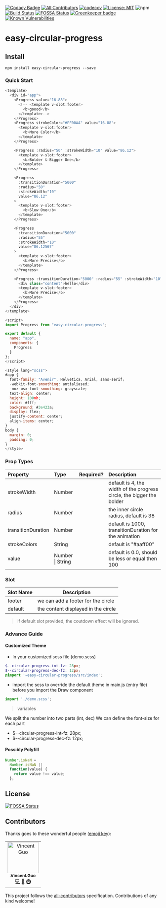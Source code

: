 [![Codacy Badge](https://api.codacy.com/project/badge/Grade/9d5901431eb1423192c2ace8bd5064d3)](https://app.codacy.com/app/dreambo8563/easy-circular-progress?utm_source=github.com&utm_medium=referral&utm_content=dreambo8563/easy-circular-progress&utm_campaign=Badge_Grade_Dashboard)
[![All Contributors](https://img.shields.io/badge/all_contributors-1-orange.svg?style=flat-square)](#contributors)
[![codecov](https://codecov.io/gh/dreambo8563/easy-circular-progress/branch/master/graph/badge.svg)](https://codecov.io/gh/dreambo8563/easy-circular-progress)
[![License: MIT](https://img.shields.io/badge/License-MIT-yellow.svg)](https://opensource.org/licenses/MIT)
![npm](https://img.shields.io/npm/dt/easy-circular-progress.svg?style=flat)
[![Build Status](https://travis-ci.com/dreambo8563/easy-circular-progress.svg?branch=master)](https://travis-ci.com/dreambo8563/easy-circular-progress)
[![FOSSA Status](https://app.fossa.io/api/projects/git%2Bgithub.com%2Fdreambo8563%2Feasy-circular-progress.svg?type=shield)](https://app.fossa.io/projects/git%2Bgithub.com%2Fdreambo8563%2Feasy-circular-progress?ref=badge_shield)
[![Greenkeeper badge](https://badges.greenkeeper.io/dreambo8563/easy-circular-progress.svg)](https://greenkeeper.io/)
[![Known Vulnerabilities](https://snyk.io/test/github/dreambo8563/easy-circular-progress/badge.svg?targetFile=package.json)](https://snyk.io/test/github/dreambo8563/easy-circular-progress?targetFile=package.json)

# easy-circular-progress

## Install

```
npm install easy-circular-progress --save
```

### Quick Start

```js
<template>
  <div id="app">
    <Progress value="16.88">
      <!-- <template v-slot:footer>
        <b>goood</b>
      </template>-->
    </Progress>
    <Progress strokeColor="#FF00AA" value="16.88">
      <template v-slot:footer>
        <b>More Color</b>
      </template>
    </Progress>

    <Progress :radius="50" :strokeWidth="10" value="86.12">
      <template v-slot:footer>
        <b>Bolder & Bigger One</b>
      </template>
    </Progress>

    <Progress
      :transitionDuration="5000"
      :radius="50"
      :strokeWidth="10"
      value="86.12"
    >
      <template v-slot:footer>
        <b>Slow One</b>
      </template>
    </Progress>

    <Progress
      :transitionDuration="5000"
      :radius="55"
      :strokeWidth="10"
      value="86.12567"
    >
      <template v-slot:footer>
        <b>More Precise</b>
      </template>
    </Progress>

    <Progress :transitionDuration="5000" :radius="55" :strokeWidth="10" value="86.12567">
      <div class="content">hello</div>
      <template v-slot:footer>
        <b>More Precise</b>
      </template>
    </Progress>
  </div>
</template>

<script>
import Progress from "easy-circular-progress";

export default {
  name: "app",
  components: {
    Progress
  }
};
</script>

<style lang="scss">
#app {
  font-family: "Avenir", Helvetica, Arial, sans-serif;
  -webkit-font-smoothing: antialiased;
  -moz-osx-font-smoothing: grayscale;
  text-align: center;
  height: 100vh;
  color: #fff;
  background: #3e423a;
  display: flex;
  justify-content: center;
  align-items: center;
}
body {
  margin: 0;
  padding: 0;
}
</style>

```

### Prop Types

| Property           | Type             | Required? | Description                                                           |
| :----------------- | :--------------- | :-------- | :-------------------------------------------------------------------- |
| strokeWidth        | Number           |           | default is 4, the width of the progress circle, the bigger the bolder |
| radius             | Number           |           | the inner circle radius, default is 38                                |
| transitionDuration | Number           |           | default is 1000, transitionDuration for the animation                 |
| strokeColors       | String           |           | default is "#aaff00"                                                  |
| value              | Number \| String |           | default is 0.0, should be less or equal then 100                      |

### Slot

| Slot Name | Description                         |
| :-------- | ----------------------------------- |
| footer    | we can add a footer for the circle  |
| default   | the content displayed in the circle |

> if default slot provided, the coutdown effect will be ignored.

### Advance Guide

#### Customized Theme

- In your customized scss file (demo.scss)

```scss
$--circular-progress-int-fz: 28px;
$--circular-progress-dec-fz: 12px;
@import '~easy-circular-progress/src/index';
```

- import the scss to override the default theme in main.js (entry file) before you import the Draw component

```js
import './demo.scss';
```

> variables

We split the number into two parts (int, dec)
We can define the font-size for each part

- \$--circular-progress-int-fz: 28px;
- \$--circular-progress-dec-fz: 12px;

#### Possibly Polyfill

```js
Number.isNaN =
  Number.isNaN ||
  function(value) {
    return value !== value;
  };
```

## License

[![FOSSA Status](https://app.fossa.io/api/projects/git%2Bgithub.com%2Fdreambo8563%2Fvue-circular-progress.svg?type=large)](https://app.fossa.io/projects/git%2Bgithub.com%2Fdreambo8563%2Fvue-circular-progress?ref=badge_large)

## Contributors

Thanks goes to these wonderful people ([emoji key](https://allcontributors.org/docs/en/emoji-key)):

<!-- ALL-CONTRIBUTORS-LIST:START - Do not remove or modify this section -->
<!-- prettier-ignore -->
<table><tr><td align="center"><a href="https://dreambo8563.github.io/"><img src="https://avatars2.githubusercontent.com/u/6948318?v=4" width="100px;" alt="Vincent Guo"/><br /><sub><b>Vincent Guo</b></sub></a><br /><a href="https://github.com/dreambo8563/vue-circular-progress/commits?author=dreambo8563" title="Code">💻</a> <a href="https://github.com/dreambo8563/vue-circular-progress/commits?author=dreambo8563" title="Documentation">📖</a> <a href="#infra-dreambo8563" title="Infrastructure (Hosting, Build-Tools, etc)">🚇</a></td></tr></table>

<!-- ALL-CONTRIBUTORS-LIST:END -->

This project follows the [all-contributors](https://github.com/all-contributors/all-contributors) specification. Contributions of any kind welcome!
